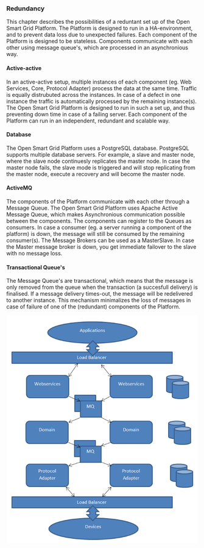 ### Redundancy

This chapter describes the possibilities of a reduntant set up of the Open Smart Grid Platform. The Platform is designed to run in a HA-environment, and to prevent data loss due to unexpected failures. Each component of the Platform is designed to be stateless. Components communicate with each other using message queue's, which are processed in an asynchronious way.

#### Active-active
In an active-active setup, multiple instances of each component (eg. Web Services, Core, Protocol Adapter) process the data at the same time. Traffic is equally distrubuted across the instances. In case of a defect in one instance the traffic is automatically processed by the remaining instance(s).
The Open Smart Grid Platform is designed to run in such a set up, and thus preventing down time in case of a failing server. Each component of the Platform can run in an independent, redundant and scalable way.

#### Database
The Open Smart Grid Platform uses a PostgreSQL database. PostgreSQL supports multiple database servers. For example, a slave and master node, where the slave node continuesly replicates the master node. In case the master node fails, the slave mode is triggered and will stop replicating from the master node, execute a recovery and will become the master node.

#### ActiveMQ
The components of the Platform communicate with each other through a Message Queue. The Open Smart Grid Platform uses Apache Active Message Queue, which makes Asynchronious communication possible between the components. The components can register to the Queues as consumers. In case a consumer (eg. a server running a component of the platform) is down, the message will still be consumed by the remaining consumer(s). The Message Brokers can be used as a MasterSlave. In case the Master message broker is down, you get immediate failover to the slave with no message loss.

#### Transactional Queue's
The Message Queue's are transactional, which means that the message is only removed from the queue when the transaction (a succesfull delivery) is finalised. If a message delivery times-out, the message will be redelivered to another instance. This mechanism minimalizes the loss of messages in case of failure of one of the (redundant) components of the Platform.


![Redundancy Example](./redundancy.png "Redundancy")